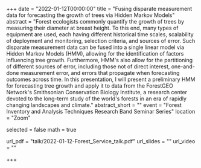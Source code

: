 +++
date = "2022-01-12T00:00:00"
title = "Fusing disparate measurement data for forecasting the growth of trees via Hidden Markov Models"
abstract = "Forest ecologists commonly quantify the growth of trees by measuring their diameter at breast height. To this end, many types of equipment are used, each having different historical time scales, scalability of deployment and monitoring, selection criteria, and sources of error. Such disparate measurement data can be fused into a single linear model via Hidden Markov Models (HMM), allowing for the identification of factors influencing tree growth. Furthermore, HMM's also allow for the partitioning of different sources of error, including those not of direct interest, one-and-done measurement error, and errors that propagate when forecasting outcomes across time. In this presentation, I will present a preliminary HMM for forecasting tree growth and apply it to data from the ForestGEO Network's Smithsonian Conservation Biology Institute, a research center devoted to the long-term study of the world's forests in an era of rapidly changing landscapes and climate."
abstract_short = ""
event = "Forest Inventory and Analysis Techniques Research Band Seminar Series"
location = "Zoom"

selected = false
math = true

url_pdf = "talk/2022-01-12-Forest_Service_talk.pdf"
url_slides = ""
url_video = ""


+++
